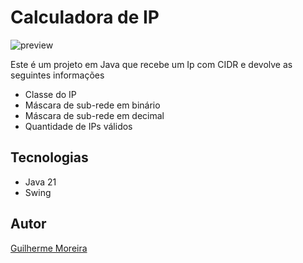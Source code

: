 # Calculadora de IP

![preview](https://github.com/user-attachments/assets/370b4c2d-d483-40a0-aea7-0ff8028dfcd5)

Este é um projeto em Java que recebe um Ip com CIDR e devolve as seguintes informações
* Classe do IP
* Máscara de sub-rede em binário
* Máscara de sub-rede em decimal
* Quantidade de IPs válidos

## Tecnologias

* Java 21
* Swing

## Autor
[Guilherme Moreira](https://www.linkedin.com/in/guilherme-moreira-08a8b8348/)
